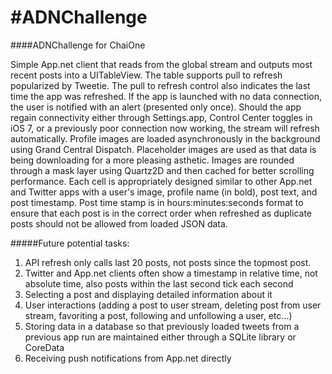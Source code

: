 #ADNChallenge
==================

####ADNChallenge for ChaiOne


Simple App.net client that reads from the global stream and outputs most recent posts into a UITableView. The table supports pull to refresh popularized by Tweetie. The pull to refresh control also indicates the last time the app was refreshed. If the app is launched with no data connection, the user is notified with an alert (presented only once). Should the app regain connectivity either through Settings.app, Control Center toggles in iOS 7, or a previously poor connection now working, the stream will refresh automatically. Profile images are loaded asynchronously in the background using Grand Central Dispatch. Placeholder images are used as that data is being downloading for a more pleasing asthetic. Images are rounded through a mask layer using Quartz2D and then cached for better scrolling performance. Each cell is appropriately designed similar to other App.net and Twitter apps with a user's image, profile name (in bold), post text, and post timestamp. Post time stamp is in hours:minutes:seconds format to ensure that each post is in the correct order when refreshed as duplicate posts should not be allowed from loaded JSON data.

#####Future potential tasks:
1. API refresh only calls last 20 posts, not posts since the topmost post.
2. Twitter and App.net clients often show a timestamp in relative time, not absolute time, also posts within the last second tick each second
3. Selecting a post and displaying detailed information about it
4. User interactions (adding a post to user stream, deleting post from user stream, favoriting a post, following and unfollowing a user, etc...)
5. Storing data in a database so that previously loaded tweets from a previous app run are maintained either through a SQLite library or CoreData
6. Receiving push notifications from App.net directly
